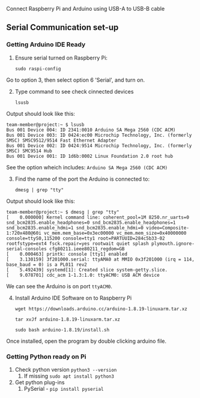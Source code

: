 Connect Raspberry Pi and Arduino using USB-A to USB-B cable

## Serial Communication set-up

### Getting Arduino IDE Ready

1. Ensure serial turned on Raspberry Pi:

    ```sudo raspi-config```

Go to option 3, then select option 6 'Serial', and turn on.

2. Type command to see check cinnected devices

    ```lsusb```

Output should look like this:

    team-member@project:~ $ lsusb
    Bus 001 Device 004: ID 2341:0010 Arduino SA Mega 2560 (CDC ACM)
    Bus 001 Device 003: ID 0424:ec00 Microchip Technology, Inc. (formerly SMSC) SMSC9512/9514 Fast Ethernet Adapter
    Bus 001 Device 002: ID 0424:9514 Microchip Technology, Inc. (formerly SMSC) SMC9514 Hub
    Bus 001 Device 001: ID 1d6b:0002 Linux Foundation 2.0 root hub

See the option wheich includes: ```Arduino SA Mega 2560 (CDC ACM)```

3. Find the name of the port the Arduino is connected to:

    ```dmesg | grep "tty"```

Output should look like this:

    team-member@project:~ $ dmesg | grep "tty"
    [    0.000000] Kernel command line: coherent_pool=1M 8250.nr_uarts=0 snd_bcm2835.enable_headphones=0 snd_bcm2835.enable_headphones=1 snd_bcm2835.enable_hdmi=1 snd_bcm2835.enable_hdmi=0 video=Composite-1:720x480@60i vc_mem.mem_base=0x3ec00000 vc_mem.mem_size=0x40000000  console=ttyS0,115200 console=tty1 root=PARTUUID=284c5b33-02 rootfstype=ext4 fsck.repair=yes rootwait quiet splash plymouth.ignore-serial-consoles cfg80211.ieee80211_regdom=GB
    [    0.000463] printk: console [tty1] enabled
    [    3.130159] 3f201000.serial: ttyAMA0 at MMIO 0x3f201000 (irq = 114, base_baud = 0) is a PL011 rev2
    [    5.492439] systemd[1]: Created slice system-getty.slice.
    [    9.078701] cdc_acm 1-1.3:1.0: ttyACM0: USB ACM device

We can see the Arduino is on port ```ttyACM0```.


4. Install Arduino IDE Software on to Raspberry Pi

    ```wget https://downloads.arduino.cc/arduino-1.8.19-linuxarm.tar.xz```

    ```tar xvJf arduino-1.8.19-linuxarm.tar.xz```

    ```sudo bash arduino-1.8.19/install.sh```

Once installed, open the program by double clicking arduino file.


### Getting Python ready on Pi

1. Check python version ```python3 --version```
   1. If missing ```sudo apt install python3```
2. Get python plug-ins
   1. PySerial - ```pip install pyserial```
